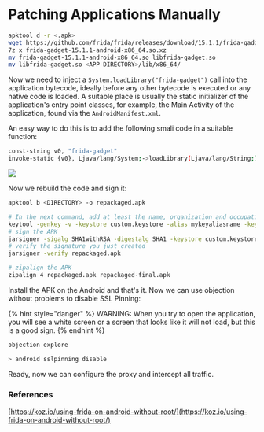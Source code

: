 # Patching Applications Manually

```bash
apktool d -r <.apk>
wget https://github.com/frida/frida/releases/download/15.1.1/frida-gadget-15.1.1-android-x86_64.so.xz
7z x frida-gadget-15.1.1-android-x86_64.so.xz
mv frida-gadget-15.1.1-android-x86_64.so libfrida-gadget.so
mv libfrida-gadget.so <APP DIRECTORY>/lib/x86_64/
```

Now we need to inject a `System.loadLibrary("frida-gadget")` call into the application bytecode, ideally before any other bytecode is executed or any native code is loaded. A suitable place is usually the static initializer of the application's entry point classes, for example, the Main Activity of the application, found via the `AndroidManifest.xml`.

An easy way to do this is to add the following smali code in a suitable function:

```bash
const-string v0, "frida-gadget"
invoke-static {v0}, Ljava/lang/System;->loadLibrary(Ljava/lang/String;)V
```

![](../../../../.gitbook/assets/smali\_patching\_manually.png)

Now we rebuild the code and sign it:

```bash
apktool b <DIRECTORY> -o repackaged.apk

# In the next command, add at least the name, organization and occupation. At the end we type Y (yes):
keytool -genkey -v -keystore custom.keystore -alias mykeyaliasname -keyalg RSA -keysize 2048 -validity 10000
# sign the APK
jarsigner -sigalg SHA1withRSA -digestalg SHA1 -keystore custom.keystore -storepass <PASS> <APK>.apk mykeyaliasname
# verify the signature you just created
jarsigner -verify repackaged.apk

# zipalign the APK
zipalign 4 repackaged.apk repackaged-final.apk
```

Install the APK on the Android and that's it. Now we can use objection without problems to disable SSL Pinning:

{% hint style="danger" %}
WARNING: When you try to open the application, you will see a white screen or a screen that looks like it will not load, but this is a good sign.
{% endhint %}

```bash
objection explore

> android sslpinning disable
```

Ready, now we can configure the proxy and intercept all traffic.

### References

[https://koz.io/using-frida-on-android-without-root/](https://koz.io/using-frida-on-android-without-root/)

